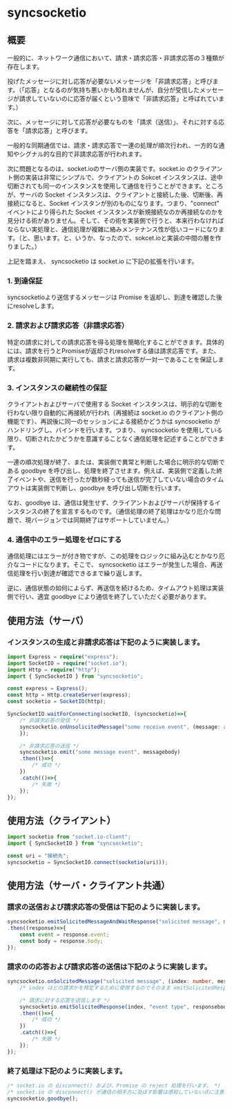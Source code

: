 # syncsocketio

## 概要

一般的に、ネットワーク通信において、請求・請求応答・非請求応答の３種類が存在します。

投げたメッセージに対し応答が必要ないメッセージを「非請求応答」と呼びます。（「応答」となるのが気持ち悪いかも知れませんが、自分が受信したメッセージが請求していないのに応答が届くという意味で「非請求応答」と呼ばれています。）

次に、メッセージに対して応答が必要なものを「請求（送信）」、それに対する応答を「請求応答」と呼びます。

一般的な同期通信では、請求・請求応答で一連の処理が順次行われ、一方的な通知やシグナル的な目的で非請求応答が行われます。

次に問題となるのは、socket.ioのサーバ側の実装です。socket.io のクライアント側の実装は非常にシンプルで、クライアントの Sokcet インスタンスは、途中切断されても同一のインスタンスを使用して通信を行うことができます。ところが、サーバの Socket インスタンスは、クライアントと接続した後、切断後、再接続になると、Socket インスタンが別のものになります。つまり、"connect" イベントにより得られた Socket インスタンスが新規接続なのか再接続なのかを見分ける術がありません。そして、その術を実装側で行うと、本来行わなければならない実処理と、通信処理が複雑に絡みメンテナンス性が低いコードになります。（と、思います。と、いうか、なったので、sokcet.ioと実装の中間の層を作りました。）

上記を踏まえ、 syncsocketio は socket.io に下記の拡張を行います。

### 1. 到達保証

syncsocketioより送信するメッセージは Promise を返却し、到達を確認した後にresolveします。

### 2. 請求および請求応答（非請求応答）

特定の請求に対しての請求応答を得る処理を簡略化することができます。具体的には、請求を行うとPromiseが返却されresolveする値は請求応答です。また、請求は複数非同期に実行しても、請求と請求応答が一対一であることを保証します。

### 3. インスタンスの継続性の保証

クライアントおよびサーバで使用する Socket インスタンスは、明示的な切断を行わない限り自動的に再接続が行われ（再接続は socket.io のクライアント側の機能です）、再説後に同一のセッションによる接続かどうかは syncsocketio がハンドリングし、バインドを行います。つまり、 syncsocketio を使用している限り、切断されたかどうかを意識することなく通信処理を記述することができます。

一連の順次処理が終了、または、実装側で異常と判断した場合に明示的な切断である goodbye を呼び出し、処理を終了させます。例えば、実装側で定義した終了イベントや、送信を行ったが数秒経っても送信が完了していない場合のタイムアウトは実装側で判断し、goodbye を呼び出し切断を行います。

なお、goodbye は、通信は発生せず、クライアントおよびサーバが保持するインスタンスの終了を宣言するものです。（通信処理の終了処理はかなり厄介な問題で、現バージョンでは同期終了はサポートしていません。）

### 4. 通信中のエラー処理をゼロにする

通信処理にはエラーが付き物ですが、この処理をロジックに組み込むとかなり厄介なコードになります。そこで、 syncsocketio はエラーが発生した場合、再送信処理を行い到達が確認できるまで繰り返します。

逆に、通信状態の如何によらず、再送信を続けるため、タイムアウト処理は実装側で行い、適宜 goodbye により通信を終了していただく必要があります。


## 使用方法（サーバ）

### インスタンスの生成と非請求応答は下記のように実装します。
```typescript
import Express = require("express");
import SocketIO = require("socket.io");
import Http = require("http");
import { SyncSocketIO } from "syncsocketio";

const express = Express();
const http = Http.createServer(express);
const socketio = SocketIO(http);

SyncSocketIO.waitForConnecting(socketIO, (syncsocketio)=>{
    /* 非請求応答の受信 */
    syncsocketio.onUnsolicitedMessage("some receive event", (message: any)=>{
    });

    /* 非請求応答の送信 */
    syncsocketio.emit("some message event", messagebody)
    .then(()=>{
        /* 成功 */
    })
    .catch(()=>{
        /* 失敗 */
    });
});
```

## 使用方法（クライアント）
```typescript
import socketio from "socket.io-client";
import { SyncSocketIO } from "syncsocketio";

const uri = "接続先";
syncsocketio = SyncSocketIO.connect(socketio(uri)));
```

## 使用方法（サーバ・クライアント共通）

### 請求の送信および請求応答の受信は下記のように実装します。
```typescript
syncsocketio.emitSolicitedMessageAndWaitResponse("solicited message", messagebody)
.then((response)=>{
    const event = response.event;
    const body = response.body;
});
```

### 請求のの応答および請求応答の送信は下記のように実装します。
```typescript
syncsocketio.onSolcitedMessage("solicited message", (index: number, messagebody: any) => {
    /* index はどの請求かを特定するために使用するのでそのまま emitSolicitedResponse() に渡してください */

    /* 請求に対する応答を送信します */
    syncsocketio.emitSolicitedResponse(index, "event type", responsebody)
    .then(()=>{
        /* 成功 */
    })
    .catch(()=>{
        /* 失敗 */
    });
});
```

### 終了処理は下記のように実装します。
```typescript
/* socket.io の disconnect() および、Promise の reject 処理を行います。 */
/* socket.io の disconnect() が通信の相手方に及ぼす影響は感知していない点に注意が必要です。 */
syncsocketio.goodbye();
```

